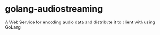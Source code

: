 # golang-audiostreaming
A Web Service for encoding audio data and distribute it to client with using GoLang

